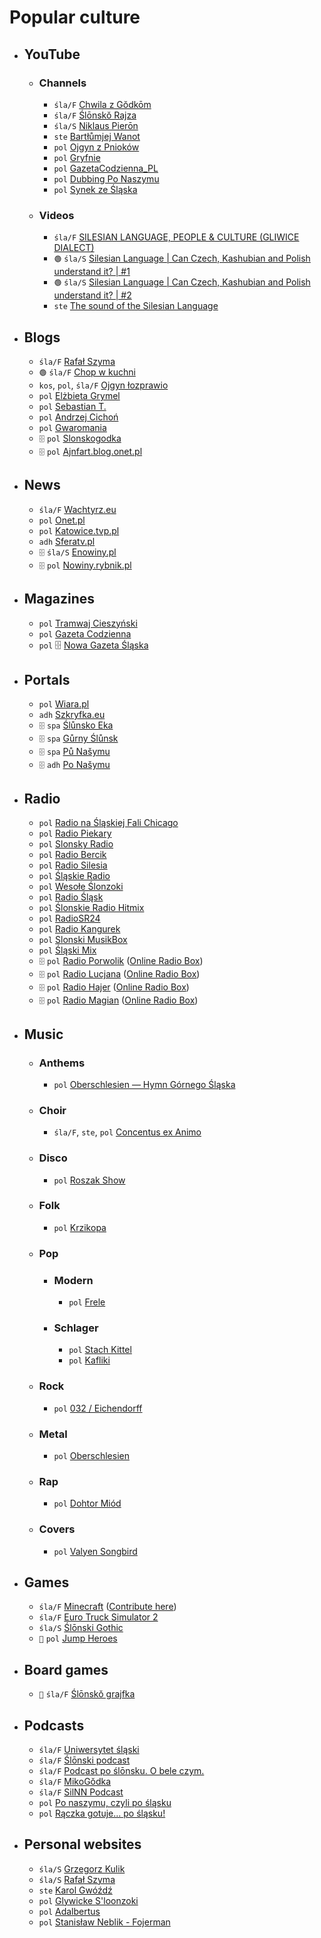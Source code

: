 # Popular culture

- ## YouTube

  - ### Channels

    - `śla/F` [Chwila z Gŏdkōm](https://www.youtube.com/c/ChwilaZG%C5%8Fdk%C5%8Dm)
    - `śla/F` [Ślōnskŏ Rajza](https://www.youtube.com/c/%C5%9AL%C5%8CNSK%C5%8ERAJZA)
    - `śla/S` [Niklaus Pierōn](https://www.youtube.com/@NiklausPieron)
    - `ste` [Bartłůmjej Wanot](https://www.youtube.com/@bartumjejwanot3910)
    - `pol` [Ojgyn z Pnioków](https://www.youtube.com/@Ojgyn)
    - `pol` [Gryfnie](https://www.youtube.com/@gryfnie)
    - `pol` [GazetaCodzienna_PL](https://www.youtube.com/@gazetacodzienna_pl4894)
    - `pol` [Dubbing Po Naszymu](https://www.youtube.com/watch?v=sJAtwpo99LM)
    - `pol` [Synek ze Śląska](https://www.youtube.com/@synekze%C5%9Bl%C4%85ska)
 
  - ### Videos

    - `śla/F` [SILESIAN LANGUAGE, PEOPLE & CULTURE (GLIWICE DIALECT)](https://www.youtube.com/watch?v=hi3kNm9tl-Y)
    - `🟢` `śla/S` [Silesian Language | Can Czech, Kashubian and Polish understand it? | #1](https://www.youtube.com/watch?v=IUJLLtMrmCg)
    - `🟢` `śla/S` [Silesian Language | Can Czech, Kashubian and Polish understand it? | #2](https://www.youtube.com/watch?v=-3OZLAnSB_c)
    - `ste` [The sound of the Silesian Language](https://www.youtube.com/watch?v=5TvH8ijBOl4)

- ## Blogs

  - `śla/F` [Rafał Szyma](https://oschl.wordpress.com/)
  - `🟢` `śla/F` [Chop w kuchni](https://chopwkuchni.pl/)
  - `kos`, `pol`, `śla/F` [Ojgyn łozprawio](https://ojgyn.blogspot.com/)
  - `pol` [Elżbieta Grymel](https://elzbietagrymel.art/)
  - `pol` [Sebastian T.](https://noneseb.wordpress.com/tag/godka/)
  - `pol` [Andrzej Cichoń](https://andrzej-aci.blogspot.com/search/label/po%20%C5%9Blonsku)
  - `pol` [Gwaromania](https://gwaromania.blogspot.com/)
  - `🗄️` `pol` [Slonskogodka](https://web.archive.org/web/20160309042314/http://slonskogodka.com/)
  - `🗄️` `pol` [Ajnfart.blog.onet.pl](https://web.archive.org/web/20160821105339/http://ajnfart.blog.onet.pl/)
 
- ## News

  - `śla/F` [Wachtyrz.eu](https://wachtyrz.eu/)
  - `pol` [Onet.pl](https://wiadomosci.onet.pl/marek-szoltysek)
  - `pol` [Katowice.tvp.pl](https://katowice.tvp.pl/szukaj?query=dej%20poz%C3%B3r)
  - `adh` [Sferatv.pl](https://sferatv.pl/informacje-po-slasku)
  - `🗄️` `śla/S` [Enowiny.pl](https://web.archive.org/web/20250116180618/https://enowiny.pl/tag/Po%20naszymu)
  - `🗄️` `pol` [Nowiny.rybnik.pl](https://web.archive.org/web/20180831175004/http://nowiny.rybnik.pl/dzial,6,po-naszymu.html)
 
- ## Magazines

  - `pol` [Tramwaj Cieszyński](https://tramwajcieszynski.pl/?s=Lato%C5%9B)
  - `pol` [Gazeta Codzienna](https://gazetacodzienna.pl/search/node/tydziy%C5%84)
  - `pol` 🗄️ [Nowa Gazeta Śląska](https://web.archive.org/web/20130501110218/http://nowagazetaslaska.eu/)
 
- ## Portals

  - `pol` [Wiara.pl](https://kultura.wiara.pl/Rozmaitosci/Slaskie_klimaty)
  - `adh` [Szkryfka.eu](http://n.szkryfka.eu/)
  - `🗄️` `spa` [Ślůnsko Eka](https://web.archive.org/web/20090224202253/http://slunskoeka.pyrsk.com/menu.html)
  - `🗄️` `spa` [Gůrny Ślůnsk](https://web.archive.org/web/20080424082304fw_/http://www.gornyslonsk.republika.pl/slgaus.html)
  - `🗄️` `spa` [Pů Našymu](https://web.archive.org/web/20090127035536/http://punasymu.com/_indexs.php)
  - `🗄️` `adh` [Po Našymu](https://web.archive.org/web/20081206014702/http://sweb.cz/ls78/ponaszymu.htm)

- ## Radio

  - `pol` [Radio na Śląskiej Fali Chicago](https://redcircle.com/shows/radio-na-slskiej-fali-chicago)
  - `pol` [Radio Piekary](https://radiopiekary.pl/)
  - `pol` [Slonsky Radio](https://slonskyradio.eu/)
  - `pol` [Radio Bercik](https://www.radiobercik.eu/)
  - `pol` [Radio Silesia](https://silesia.fm/)
  - `pol` [Śląskie Radio](https://www.slaskieradio.com/)
  - `pol` [Wesołe Ślonzoki](https://wesole-slonzoki.eu/)
  - `pol` [Radio Śląsk](http://radioslask.pl/)
  - `pol` [Ślonskie Radio Hitmix](http://slonskieradiohitmix.eu/)
  - `pol` [RadioSR24](https://radiosr24.de/)
  - `pol` [Radio Kangurek](https://radioly.app/radio/radio-kangurek/)
  - `pol` [Slonski MusikBox](https://www.slonski-musikbox.de/)
  - `pol` [Śląski Mix](https://biesiadne-radio.pl.tl/Strona-startowa.htm)
  - `🗄️` `pol` [Radio Porwolik](https://web.archive.org/web/20160323192820/http://www.radioporwolik.de/) ([Online Radio Box](https://onlineradiobox.com/de/porwolik/?lang=pl))
  - `🗄️` `pol` [Radio Lucjana](https://web.archive.org/web/20180529020633/http://www.radiolucjana.eu/) ([Online Radio Box](https://onlineradiobox.com/pl/radiolucjana/?lang=en))
  - `🗄️` `pol` [Radio Hajer](https://web.archive.org/web/20201229210352/http://radio-hajer.eu/) ([Online Radio Box](https://onlineradiobox.com/de/hajer/))
  - `🗄️` `pol` [Radio Magian](https://web.archive.org/web/20160220035325/http://radiomagian.eu/) ([Online Radio Box](https://onlineradiobox.com/pl/slaskieradiomagian))

- ## Music

  - ### Anthems
 
    - `pol` [Oberschlesien — Hymn Górnego Śląska](https://www.youtube.com/watch?v=lQHiQEjiP8M)

  - ### Choir

    - `śla/F`, `ste`, `pol` [Concentus ex Animo](https://youtube.com/@Concentus.exAnimo)

  - ### Disco
 
    - `pol` [Roszak Show](https://youtube.com/@RoszakShow)
   
  - ### Folk
 
    - `pol` [Krzikopa](https://youtube.com/@KapelaKrzikopa)

  - ### Pop

    - ### Modern

      - `pol` [Frele](https://youtube.com/channel/UC90cU42g6mmIJzleg_qI4HA)

    - ### Schlager
   
      - `pol` [Stach Kittel](https://youtube.com/@xStach)
      - `pol` [Kafliki](https://www.youtube.com/@kafliki)
   
  - ### Rock
 
    - `pol` [032 / Eichendorff](https://youtube.com/@032band)
   
  - ### Metal
 
    - `pol` [Oberschlesien](https://youtube.com/channel/UC-KxrPjQ3M6PaKKyiMsAQQQ)
   
  - ### Rap
 
    - `pol` [Dohtor Miód](https://youtube.com/@MiodDohtor)

  - ### Covers
 
    - `pol` [Valyen Songbird](https://youtube.com/@valyensongbird)

- ## Games

  - `śla/F` [Minecraft](https://www.minecraft.net/en-us) ([Contribute here](https://crowdin.com/project/minecraft))
  - `śla/F` [Euro Truck Simulator 2](https://eurotrucksimulator2.com/)
  - `śla/S` [Ślōnski Gothic](https://slaskigothic.pl/)
  - `🧩` `pol` [Jump Heroes](https://store.steampowered.com/app/2850330/Jump_Heroes/)

- ## Board games

  - `🧩` `śla/F` [Ślōnskŏ grajfka](https://qdizajn.pl/produkt/gra-planszowa-slonsko-grajfka/)

- ## Podcasts

  - `śla/F` [Uniwersytet śląski](https://open.spotify.com/show/2s9oesEbRIkuTpMvfTdusK)
  - `śla/F` [Ślōnski podcast](https://open.spotify.com/show/2q2DGtDXEwFGPAbesWJ2BX)
  - `śla/F` [Podcast po ślōnsku. O bele czym.](https://open.spotify.com/show/4kwjdx76z1xYwizT2FL5Yc)
  - `śla/F` [MikoGŏdka](https://open.spotify.com/show/1bzEzdoI4Nb6dy9Te43yC8)
  - `śla/F` [SilNN Podcast](https://open.spotify.com/show/5YsBifuETLApQlqtYt65XK?si=9fb830cc60b94054)
  - `pol` [Po naszymu, czyli po śląsku](https://open.spotify.com/show/7v1iXB1MGAEukQDEV8c9Po)
  - `pol` [Rączka gotuje... po śląsku!](https://open.spotify.com/show/3akbZUu3LeIUKPdsg48xRD)

- ## Personal websites

  - `śla/S` [Grzegorz Kulik](https://grzegorzkulik.pl/)
  - `śla/S` [Rafał Szyma](https://szyma.art/)
  - `ste` [Karol Gwóźdź](https://karolgwozdz.com/bio.php)
  - `pol` [Glywicke S'loonzoki](http://schlesien.nwgw.de/)
  - `pol` [Adalbertus](http://www.adalbertus.katowice.opoka.org.pl/slonsk.html)
  - `pol` [Stanisław Neblik - Fojerman](http://www.fojerman.pl/)
